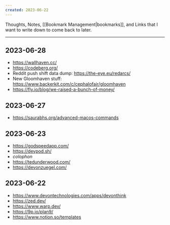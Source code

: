 ```yaml
---
created: 2023-06-22
---
```


Thoughts, Notes, [[Bookmark Management|bookmarks]], and Links that I want to write down to come back to later.

---
## 2023-06-28

- https://wallhaven.cc/
- https://codeberg.org/
- Reddit push shift data dump: https://the-eye.eu/redarcs/
- New Gloomhaven stuff: https://www.backerkit.com/c/cephalofair/gloomhaven 
- https://fly.io/blog/we-raised-a-bunch-of-money/

## 2023-06-27

- https://saurabhs.org/advanced-macos-commands

## 2023-06-23

- https://godspeedapp.com/
- https://devpod.sh/
- _colophon_
- https://tedunderwood.com/
- https://devonzuegel.com/

## 2023-06-22

- https://www.devontechnologies.com/apps/devonthink
- https://zed.dev/
- https://www.warp.dev/
- https://9p.io/plan9/
- https://www.notion.so/templates


